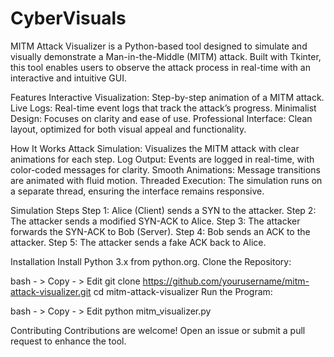 # CyberVisuals

MITM Attack Visualizer is a Python-based tool designed to simulate and visually demonstrate a Man-in-the-Middle (MITM) attack. Built with Tkinter, this tool enables users to observe the attack process in real-time with an interactive and intuitive GUI.

Features
Interactive Visualization: Step-by-step animation of a MITM attack.
Live Logs: Real-time event logs that track the attack’s progress.
Minimalist Design: Focuses on clarity and ease of use.
Professional Interface: Clean layout, optimized for both visual appeal and functionality.

How It Works
Attack Simulation: Visualizes the MITM attack with clear animations for each step.
Log Output: Events are logged in real-time, with color-coded messages for clarity.
Smooth Animations: Message transitions are animated with fluid motion.
Threaded Execution: The simulation runs on a separate thread, ensuring the interface remains responsive.

Simulation Steps
Step 1: Alice (Client) sends a SYN to the attacker.
Step 2: The attacker sends a modified SYN-ACK to Alice.
Step 3: The attacker forwards the SYN-ACK to Bob (Server).
Step 4: Bob sends an ACK to the attacker.
Step 5: The attacker sends a fake ACK back to Alice.

Installation
Install Python 3.x from python.org.
Clone the Repository:

bash - > Copy - > Edit
git clone https://github.com/yourusername/mitm-attack-visualizer.git
cd mitm-attack-visualizer
Run the Program:

bash - > Copy - > Edit
python mitm_visualizer.py

Contributing
Contributions are welcome! Open an issue or submit a pull request to enhance the tool.

